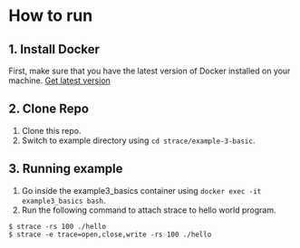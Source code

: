# How to run

## 1. Install Docker

First, make sure that you have the latest version of Docker installed on your machine. [Get latest version](https://www.docker.com/products/overview#/install_the_platform)

## 2. Clone Repo
1) Clone this repo.
2) Switch to example directory using  `cd strace/example-3-basic`.

## 3. Running example

1. Go inside the example3_basics container using `docker exec -it example3_basics bash`.
2. Run the following command to attach strace to hello world program.

```console
$ strace -rs 100 ./hello
$ strace -e trace=open,close,write -rs 100 ./hello
```
